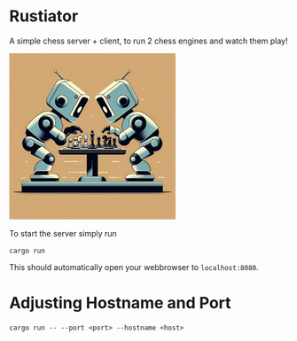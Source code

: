 # Rustiator

A simple chess server + client, to run 2 chess engines and watch them play!

<img src="readme_assets/chess_battle.jpg" alt="Chess Bot Battle" width="300" height="300"/>

To start the server simply run
```
cargo run
```

This should automatically open your webbrowser to `localhost:8080`. 

# Adjusting Hostname and Port
```
cargo run -- --port <port> --hostname <host>
```